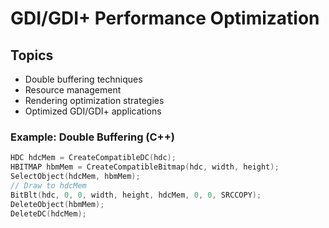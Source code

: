 # GDI/GDI+ Performance Optimization

## Topics
- Double buffering techniques
- Resource management
- Rendering optimization strategies
- Optimized GDI/GDI+ applications

### Example: Double Buffering (C++)
```cpp
HDC hdcMem = CreateCompatibleDC(hdc);
HBITMAP hbmMem = CreateCompatibleBitmap(hdc, width, height);
SelectObject(hdcMem, hbmMem);
// Draw to hdcMem
BitBlt(hdc, 0, 0, width, height, hdcMem, 0, 0, SRCCOPY);
DeleteObject(hbmMem);
DeleteDC(hdcMem);
```

